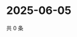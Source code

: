 # 2025-06-05

共 0 条

<!-- BEGIN ZHIHUVIDEO -->
<!-- 最后更新时间 Thu Jun 05 2025 07:11:12 GMT+0800 (China Standard Time) -->

<!-- END ZHIHUVIDEO -->
